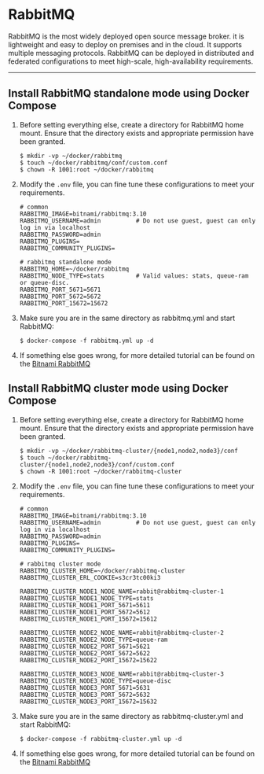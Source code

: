 # RabbitMQ

RabbitMQ is the most widely deployed open source message broker. it is lightweight and easy to deploy on premises and in
the cloud. It supports multiple messaging protocols. RabbitMQ can be deployed in distributed and federated
configurations to meet high-scale, high-availability requirements.

---

## Install RabbitMQ standalone mode using Docker Compose

1. Before setting everything else, create a directory for RabbitMQ home mount. Ensure that the directory exists and
   appropriate permission have been granted.

   ```shell
   $ mkdir -vp ~/docker/rabbitmq
   $ touch ~/docker/rabbitmq/conf/custom.conf
   $ chown -R 1001:root ~/docker/rabbitmq
   ```

3. Modify the `.env` file, you can fine tune these configurations to meet your requirements.

   ```properties
   # common
   RABBITMQ_IMAGE=bitnami/rabbitmq:3.10
   RABBITMQ_USERNAME=admin          # Do not use guest, guest can only log in via localhost
   RABBITMQ_PASSWORD=admin
   RABBITMQ_PLUGINS=
   RABBITMQ_COMMUNITY_PLUGINS=
   
   # rabbitmq standalone mode
   RABBITMQ_HOME=~/docker/rabbitmq
   RABBITMQ_NODE_TYPE=stats         # Valid values: stats, queue-ram or queue-disc.
   RABBITMQ_PORT_5671=5671
   RABBITMQ_PORT_5672=5672
   RABBITMQ_PORT_15672=15672
   ```

4. Make sure you are in the same directory as rabbitmq.yml and start RabbitMQ:

   ```shell
   $ docker-compose -f rabbitmq.yml up -d
   ```

5. If something else goes wrong, for more detailed tutorial can be found on
   the [Bitnami RabbitMQ](https://hub.docker.com/r/bitnami/rabbitmq)

## Install RabbitMQ cluster mode using Docker Compose

1. Before setting everything else, create a directory for RabbitMQ home mount. Ensure that the directory exists and
   appropriate permission have been granted.

   ```shell
   $ mkdir -vp ~/docker/rabbitmq-cluster/{node1,node2,node3}/conf
   $ touch ~/docker/rabbitmq-cluster/{node1,node2,node3}/conf/custom.conf
   $ chown -R 1001:root ~/docker/rabbitmq-cluster
   ```

2. Modify the `.env` file, you can fine tune these configurations to meet your requirements.

   ```properties
   # common
   RABBITMQ_IMAGE=bitnami/rabbitmq:3.10
   RABBITMQ_USERNAME=admin          # Do not use guest, guest can only log in via localhost
   RABBITMQ_PASSWORD=admin
   RABBITMQ_PLUGINS=
   RABBITMQ_COMMUNITY_PLUGINS=
   
   # rabbitmq cluster mode
   RABBITMQ_CLUSTER_HOME=~/docker/rabbitmq-cluster
   RABBITMQ_CLUSTER_ERL_COOKIE=s3cr3tc00ki3
   
   RABBITMQ_CLUSTER_NODE1_NODE_NAME=rabbit@rabbitmq-cluster-1
   RABBITMQ_CLUSTER_NODE1_NODE_TYPE=stats
   RABBITMQ_CLUSTER_NODE1_PORT_5671=5611
   RABBITMQ_CLUSTER_NODE1_PORT_5672=5612
   RABBITMQ_CLUSTER_NODE1_PORT_15672=15612
   
   RABBITMQ_CLUSTER_NODE2_NODE_NAME=rabbit@rabbitmq-cluster-2
   RABBITMQ_CLUSTER_NODE2_NODE_TYPE=queue-ram
   RABBITMQ_CLUSTER_NODE2_PORT_5671=5621
   RABBITMQ_CLUSTER_NODE2_PORT_5672=5622
   RABBITMQ_CLUSTER_NODE2_PORT_15672=15622
   
   RABBITMQ_CLUSTER_NODE3_NODE_NAME=rabbit@rabbitmq-cluster-3
   RABBITMQ_CLUSTER_NODE3_NODE_TYPE=queue-disc
   RABBITMQ_CLUSTER_NODE3_PORT_5671=5631
   RABBITMQ_CLUSTER_NODE3_PORT_5672=5632
   RABBITMQ_CLUSTER_NODE3_PORT_15672=15632
   ```

3. Make sure you are in the same directory as rabbitmq-cluster.yml and start RabbitMQ:

   ```shell
   $ docker-compose -f rabbitmq-cluster.yml up -d
   ```

4. If something else goes wrong, for more detailed tutorial can be found on
   the [Bitnami RabbitMQ](https://hub.docker.com/r/bitnami/rabbitmq)

